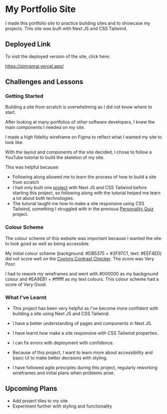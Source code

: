 
# My Portfolio Site

I made this portfolio site to practice building sites and to showcase my projects. This site was built with Next JS and CSS Tailwind.
## Deployed Link

To visit the deployed version of the site, click here:

https://simranrai.vercel.app/


## Challenges and Lessons

### Getting Started
 Building a site from scratch is overwhelming as I did not know where to start. 

 After looking at many portfolios of other software developers, I knew the main components I needed on my site. 

 I made a high fidelity wireframe on Figma to reflect what I wanted my site to look like.
 
 With the layout and components of the site decided, I chose to follow a YouTube tutorial to build the skeleton of my site.

 This was helpful because:
 - Following along allowed me to learn the process of how to build a site from scratch
 - I had only built one [project](https://github.com/srai98i/personality-quiz.git) with Next JS and CSS Tailwind before starting this project, so following along with the tutorial helped me learn a lot about both technologies.
 - The tutorial taught me how to make a site responsive using CSS Tailwind, something I struggled with in the previous [Personality Quiz](https://github.com/srai98i/personality-quiz.git) project.

 ### Colour Scheme

 The colour scheme of this website was important because I wanted the site to look good as well as being accessible. 
 
 My initial colour scheme (background: #DB5375 + #2F97C1, text: #EEF4ED) did not score well on the [Coolors Contrast Checker](https://coolors.co/contrast-checker/). The score was Very Poor.

 I had to rework my wireframes and went with #000000 as my background colour and #EA9EB1 + #ffffff as my text colours. This colour scheme had a score of Very Good.
 
 ### What I've Learnt

 - This project has been very helpful as I've become more confident with building a site using Next JS and CSS Tailwind.

 - I have a better understanding of pages and components in Next JS.

 - I have learnt how make a site responsive with CSS Tailwind properties.

 - I can fix errors with deployment with confidence.

 - Because of this project, I want to learn more about accessibility and basic UI to make better decisions with styling.

 - I have followed agile principles during this project, regularly reworking wireframes and initial plans when problems arise.

## Upcoming Plans

- Add project tiles to my site
- Experiment further with styling and functionality 
 
